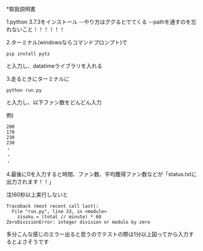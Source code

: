 *取扱説明書

1.python 3.7.3をインストール
--やり方はググるとでてくる
--pathを通すのを忘れないこと！！！！！！

2.ターミナル(windowsならコマンドプロンプト)で

```
pip install pytz
```

と入力し、datatimeライブラリを入れる

3.走るときにターミナルに

```
python run.py
```

と入力し、以下ファン数をどんどん入力

例)

```
200
170
230
230
・
・
・
```

4.最後に0を入力すると時間、ファン数、平均獲得ファン数などが「status.txtに出力されます！！」

注)60秒以上実行しないと

```
Traceback (most recent call last):
  File "run.py", line 33, in <module>
    zisoku = (total // minute) * 60
ZeroDivisionError: integer division or modulo by zero
```

多分こんな感じのエラー出ると思うのでテストの際は1分以上図ってから入力するとよさそうです
